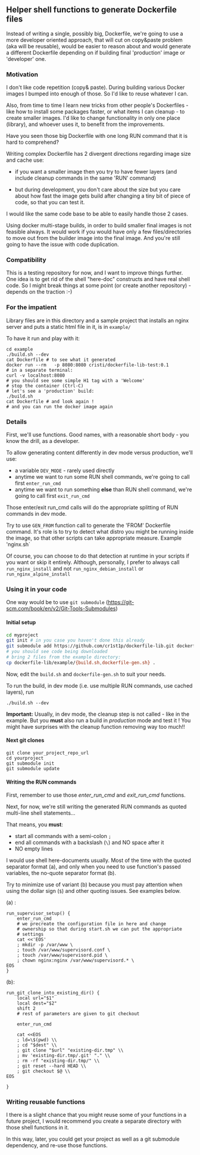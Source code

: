 ## Helper shell functions to generate Dockerfile files

Instead of writing a single, possibly big, Dockerfile, we're going to use a more developer oriented approach, that will cut on copy&paste problem (aka will be reusable), would be easier to reason about and would generate a different Dockerfile depending on if building final 'production' image or 'developer' one.

### Motivation

I don't like code repetition (copy& paste). During building various Docker images I bumped into enough of those. So I'd like to reuse whatever I can.

Also, from time to time I learn new tricks from other people's Dockerfiles - like how to install some packages  faster, or what items I can cleanup - to create smaller images. I'd like to change functionality in only one place (library), and whoever uses it, to benefit from the improvements.

Have you seen those big Dockerfile with one long RUN command that it is hard to comprehend?

Writing complex Dockerfile has 2 divergent directions regarding image size and cache use:

- if you want a smaller image then you try to have fewer layers (and include cleanup commands in the same 'RUN' command)

- but during development, you don't care about the size but you care about how fast the image gets build after changing a tiny bit of piece of code, so that you can test it. 


I would like the same code base to be able to easily handle those 2 cases. 

Using docker multi-stage builds, in order to build smaller final images is not feasible always. It would work if you would have only a few files/directories to move out from the builder image into the final image. And you're still going to have the issue with code duplication.



### Compatibility

This is a testing repository for now, and I want to improve things further. One idea is to get rid of the shell "here-doc" constructs and have real shell code. So I might break things at some point (or create another repository) - depends on the traction :-)



### For the impatient

Library files are in this directory and a sample project that installs an nginx server and puts a static html file in it, is in ```example/```

To have it run and play with it:

```shell
cd example
./build.sh --dev
cat Dockerfile # to see what it generated
docker run --rm   -p 8080:8080 cristi/dockerfile-lib-test:0.1
# in a separate terminal:
curl -v localhost:8080
# you should see some simple H1 tag with a 'Welcome'
# stop the container (Ctrl-C)
# let's see a 'production' build:
./build.sh
cat Dockerfile # and look again !
# and you can run the docker image again
```



### Details

First, we'll use functions. Good names, with a reasonable short body - you know the drill, as a developer.

To allow generating content differently in dev mode versus production, we'll use:

- a variable ```DEV_MODE``` - rarely used directly
- anytime we want to run some RUN shell commands, we're going to call first ```enter_run_cmd```
- anytime we want to run something **else** than RUN shell command, we're going to call first ```exit_run_cmd```

Those enter/exit run_cmd calls will do the appropriate splitting of RUN commands in dev mode.

Try to use ```GEN_FROM``` function call to generate the 'FROM' Dockerfile command.  It's role is to try to detect what distro you might be running inside the image, so that other scripts can take appropriate measure. Example 'nginx.sh`

Of course, you can choose to do that detection at runtime in your scripts if you want or skip it entirely. Although, personally, I prefer to always call ```run_nginx_install``` and not ```run_nginx_debian_install``` or ```run_nginx_alpine_install``` 



### Using it in  your code

One way would be to use ```git submodule``` (https://git-scm.com/book/en/v2/Git-Tools-Submodules)

#### Initial setup

```bash
cd myproject
git init # in you case you haven't done this already
git submodule add https://github.com/cr1st1p/dockerfile-lib.git dockerfile-lib
# you should see code being downloaded
# bring 2 files from the example directory:
cp dockerfile-lib/example/{build.sh,dockerfile-gen.sh} .
```

Now, edit the ```build.sh``` and ```dockerfile-gen.sh``` to suit your needs.

To run the build, in dev mode (i.e. use multiple RUN commands, use cached layers), run

```./build.sh --dev```

**Important:** Usually, in dev mode, the cleanup step is not called - like in the example. But you **must** also run a build in *production* mode and test it ! You might have surprises with the cleanup function removing way too much!!



#### Next git clones

```shell
git clone your_project_repo_url
cd yourproject
git submodule init
git submodule update
```



#### Writing the RUN commands

First, remember to use those *enter_run_cmd* and *exit_run_cmd* functions.

Next, for now, we're still writing the generated RUN commands as quoted multi-line shell statements...

That means, you **must**:

- start all commands with a semi-colon ```;```
- end all commands with a backslash (```\```) and NO space after it
- NO empty lines

I would use shell here-documents usually. Most of the time with the quoted separator format (a), and only when you need to use function's passed variables, the no-quote separator format (b). 

Try to minimize use of variant (b) because you must pay attention when using the dollar sign (```$```) and other quoting issues. See examples below.

(a) :

```shell
run_supervisor_setup() {    
    enter_run_cmd
    # we precreate the configuration file in here and change
    # ownership so that during start.sh we can put the appropriate
    # settings
    cat <<'EOS'
    ; mkdir -p /var/www \
    ; touch /var/www/supervisord.conf \
    ; touch /var/www/supervisord.pid \
    ; chown nginx:nginx /var/www/supervisord.* \
EOS
}
```

(b):

```shell
run_git_clone_into_existing_dir() {
    local url="$1"
    local dest="$2"
    shift 2
    # rest of parameters are given to git checkout

    enter_run_cmd

    cat <<EOS
    ; ld=\$(pwd) \\
    ; cd "$dest" \\
    ; git clone "$url" "existing-dir.tmp" \\
    ; mv 'existing-dir.tmp/.git' "." \\
    ; rm -rf "existing-dir.tmp/" \\
    ; git reset --hard HEAD \\
    ; git checkout $@ \\
EOS

}
```

### Writing reusable functions

I there is a slight chance that you might reuse some of your functions in a future project, I would recommend you create a separate directory with those shell functions in it.

In this way, later, you could get your project as well as a git submodule dependency, and re-use those functions.

